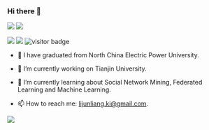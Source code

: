 ### Hi there 👋
[![](https://img.shields.io/badge/CSDN-%40Cyril__KI-yellowgreen)](https://blog.csdn.net/Cyril_KI) ![](https://img.shields.io/badge/%E5%85%AC%E4%BC%97%E5%8F%B7-%40KI%E7%9A%84%E7%AE%97%E6%B3%95%E6%9D%82%E8%AE%B0-red) 

![](https://img.shields.io/github/followers/ki-ljl?style=social) ![](https://img.shields.io/github/stars/ki-ljl?style=social)
![visitor badge](https://visitor-badge.deta.dev/badge?page_id=ki-ljl.visitor-badge)

- 🔭 I have graduated from North China Electric Power University.

- 🔭 I’m currently working on Tianjin University.

- 🌱 I’m currently learning about Social Network Mining, Federated Learning and Machine Learning.

- 📫 How to reach me: lijunliang.ki@gmail.com.

<img align="buttom" src="https://github-readme-stats.vercel.app/api?username=ki-ljl&show_icons=true&hide_title=false&theme=merko" />

<!-- [![Readme Card](https://github-readme-stats.vercel.app/api/pin/?username=ki-ljl&repo=node2vec)](https://github.com/ki-ljl/node2vec) -->
<!--
**ki-ljl/ki-ljl** is a ✨ _special_ ✨ repository because its `README.md` (this file) appears on your GitHub profile.

Here are some ideas to get you started:

- 🔭 I’m currently working on ...
- 🌱 I’m currently learning ...
- 👯 I’m looking to collaborate on ...
- 🤔 I’m looking for help with ...
- 💬 Ask me about ...
- 📫 How to reach me: ...
- 😄 Pronouns: ...
- ⚡ Fun fact: ...
-->
